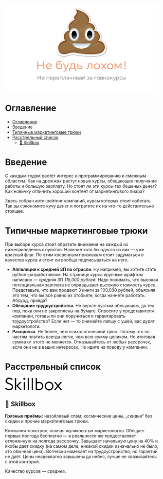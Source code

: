 ![Обложка](./images/cover.png)

# Оглавление

- [Оглавление](#оглавление)
- [Введение](#введение)
- [Типичные маркетинговые трюки](#типичные-маркетинговые-трюки)
- [Расстрельный список](#расстрельный-список)
  - [💩 Skillbox](#-skillbox)

# Введение

С каждым годом растёт интерес к программированию и смежным областям. Как на дрожжах растут новые курсы, обещающие получение работы и большую зарплату. Но стоят ли эти курсы тех бешеных денег? Как новичку отличить хороший контент от маркетингового пиара?

Здесь собран анти-рейтинг компаний, курсы которых стоит избегать. Так вы сэкономите кучу денег и потратите их на что-то действительно стоящее.

# Типичные маркетинговые трюки

При выборе курса стоит обратить внимание на каждый из нижеприведенных пунктов. Наличие хотя бы одного из них — уже красный флаг. По этим косвенным признакам стоит задуматься о качестве курса и стоит ли вообще подписываться на него.

- **Аппеляция к средней ЗП по отрасли**. Ну например, вы хотите стать python-разработчиком. На странице курса крупным шрифтом написано — *средняя ЗП 115,000 рублей*. Надо понимать, что высокая потенциальная зарплата не оправдывает высокую стоимость курса. Представьте, что вам продают 3 книги за 100,000 рублей, объясняя это тем, что вы всё равно их отобьёте, когда начнёте работать. Абсурд, правда?
- **Обещание трудоустройства**. Не верьте пустым обещаниям, до тех пор, пока они не закреплены на бумаге. Спросите у представителя компании, готовы ли они поручиться и гарантировать трудоустройство? Если нет — то снимайте лапшу с ушей, вас дурят маркетологи.
- **Рассрочка**. Не более, чем психологический трюк. Потому что по частям платить всегда легче, чем всю сумму целиком. Но итоговая сумма от этого не меняется. Отказывайтесь от любых рассрочек, если они не в ваших интересах. Не идите на поводу у компании.

# Расстрельный список

![Обложка](./images/skillbox-black.svg)

## 💩 Skillbox

**Грязные приёмы:** назойливый спам, космические цены, „скидки“ без скидки и прочие маркетинговые трюки.

Компания-лохотрон, полная жуликоватых маркетологов. Обещает первые полгода бесплатно — в реальности же предоставляет отложенную на полгода рассрочку. Завышает начальную цену на 40% и якобы даёт скидку (на самом деле, никакой скидки изначально не было, это обычная цена). Всячески намекает на трудоустройство, но гарантий не даёт. Цены неадекватно завышены до небес, лучше не связывайтесь с этой конторой.

Качество курсов — *среднее*.
